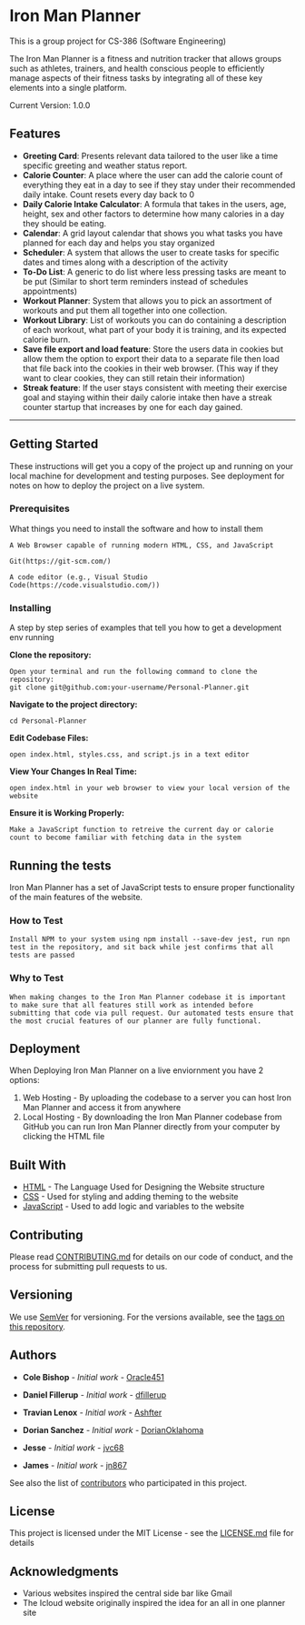 # Iron Man Planner

This is a group project for CS-386 (Software Engineering)

The Iron Man Planner is a fitness and nutrition tracker that allows groups such as athletes, trainers, and health conscious people to efficiently manage aspects of their fitness tasks by integrating all of these key elements into a single platform.

Current Version: 1.0.0

## Features

- **Greeting Card**: Presents relevant data tailored to the user like a time specific greeting and weather status report.
- **Calorie Counter**: A place where the user can add the calorie count of everything they eat in a day to see if they stay under their recommended daily intake. Count resets every day back to 0
- **Daily Calorie Intake Calculator**: A formula that takes in the users, age, height, sex and other factors to determine how many calories in a day they should be eating.
- **Calendar**: A grid layout calendar that shows you what tasks you have planned for each day and helps you stay organized
- **Scheduler**: A system that allows the user to create tasks for specific dates and times along with a description of the activity
- **To-Do List**: A generic to do list where less pressing tasks are meant to be put (Similar to short term reminders instead of schedules appointments)
- **Workout Planner**: System that allows you to pick an assortment of workouts and put them all together into one collection.
- **Workout Library**: List of workouts you can do containing a description of each workout, what part of your body it is training, and its expected calorie burn.
- **Save file export and load feature**: Store the users data in cookies but allow them the option to export their data to a separate file then load that file back into the cookies in their web browser. (This way if they want to clear cookies, they can still retain their information)
- **Streak feature**: If the user stays consistent with meeting their exercise goal and staying within their daily calorie intake then have a streak counter startup that increases by one for each day gained.

---

## Getting Started

These instructions will get you a copy of the project up and running on your local machine for development and testing purposes. See deployment for notes on how to deploy the project on a live system.

### Prerequisites

What things you need to install the software and how to install them

```
A Web Browser capable of running modern HTML, CSS, and JavaScript
```

```
Git(https://git-scm.com/)
```

```
A code editor (e.g., Visual Studio Code(https://code.visualstudio.com/))
```

### Installing

A step by step series of examples that tell you how to get a development env running

**Clone the repository:**

```
Open your terminal and run the following command to clone the repository:
git clone git@github.com:your-username/Personal-Planner.git
```

**Navigate to the project directory:**

```
cd Personal-Planner
```

**Edit Codebase Files:**

```
open index.html, styles.css, and script.js in a text editor
```

**View Your Changes In Real Time:**

```
open index.html in your web browser to view your local version of the website
```

**Ensure it is Working Properly:**

```
Make a JavaScript function to retreive the current day or calorie count to become familiar with fetching data in the system
```

## Running the tests

Iron Man Planner has a set of JavaScript tests to ensure proper functionality of the main features of the website.

### How to Test

```
Install NPM to your system using npm install --save-dev jest, run npn test in the repository, and sit back while jest confirms that all tests are passed
```

### Why to Test

```
When making changes to the Iron Man Planner codebase it is important to make sure that all features still work as intended before submitting that code via pull request. Our automated tests ensure that the most crucial features of our planner are fully functional.
```

## Deployment

When Deploying Iron Man Planner on a live enviornment you have 2 options:

1. Web Hosting - By uploading the codebase to a server you can host Iron Man Planner and access it from anywhere
2. Local Hosting - By downloading the Iron Man Planner codebase from GitHub you can run Iron Man Planner directly from your computer by clicking the HTML file

## Built With

* [HTML](https://www.w3schools.com/html/) - The Language Used for Designing the Website structure
* [CSS](https://www.w3schools.com/Css/) - Used for styling and adding theming to the website
* [JavaScript](https://www.w3schools.com/Js/) - Used to add logic and variables to the website

## Contributing

Please read [CONTRIBUTING.md](CONTRIBUTING.md) for details on our code of conduct, and the process for submitting pull requests to us.

## Versioning

We use [SemVer](http://semver.org/) for versioning. For the versions available, see the [tags on this repository](https://github.com/Oracle451/Personal-Planner/tags). 

## Authors

* **Cole Bishop** - *Initial work* - [Oracle451](https://github.com/Oracle451)

* **Daniel Fillerup** - *Initial work* - [dfillerup](https://github.com/dfillerup)

* **Travian Lenox** - *Initial work* - [Ashfter](https://github.com/Ashfter)

* **Dorian Sanchez** - *Initial work* - [DorianOklahoma](https://github.com/DorianOklahoma)

* **Jesse** - *Initial work* - [jvc68](https://github.com/jvc68)

* **James** - *Initial work* - [jn867](https://github.com/jn867)

See also the list of [contributors]([https://github.com/your/project/contributors](https://github.com/Oracle451/Personal-Planner/graphs/contributors)) who participated in this project.

## License

This project is licensed under the MIT License - see the [LICENSE.md](LICENSE.txt) file for details

## Acknowledgments

* Various websites inspired the central side bar like Gmail
* The Icloud website originally inspired the idea for an all in one planner site

